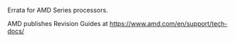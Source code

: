 Errata for AMD Series processors.

AMD publishes Revision Guides at https://www.amd.com/en/support/tech-docs/

